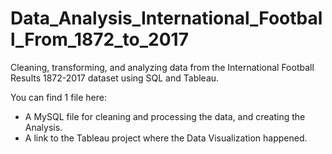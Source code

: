 # Data_Analysis_International_Football_From_1872_to_2017
Cleaning, transforming, and analyzing data from the International Football Results 1872-2017 dataset using SQL and Tableau.

You can find 1 file here:
- A MySQL file for cleaning and processing the data, and creating the Analysis.
- A link to the Tableau project where the Data Visualization happened.
